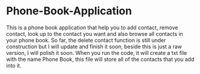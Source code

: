 # Phone-Book-Application
This is a phone book application that help you to add contact, remove contact, look up to the contact you want and also browse all contacts in your phone book. So far, the delete contact function is still under construction but I will update and finish it soon, beside this is just a raw version, I will polish it soon.
When you run the code, it will create a txt file with the name Phone Book, this file will store all of the contacts that you add into it.
